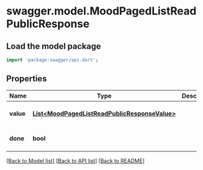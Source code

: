# swagger.model.MoodPagedListReadPublicResponse

## Load the model package
```dart
import 'package:swagger/api.dart';
```

## Properties
Name | Type | Description | Notes
------------ | ------------- | ------------- | -------------
**value** | [**List&lt;MoodPagedListReadPublicResponseValue&gt;**](MoodPagedListReadPublicResponseValue.md) |  | [optional] [default to []]
**done** | **bool** |  | [optional] [default to null]

[[Back to Model list]](../README.md#documentation-for-models) [[Back to API list]](../README.md#documentation-for-api-endpoints) [[Back to README]](../README.md)


